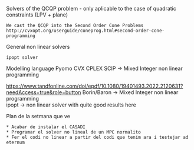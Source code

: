 Solvers of the QCQP problem - only aplicable to the case of quadratic constraints (LPV + plane) 

    We cast the QCQP into the Second Order Cone Problems http://cvxopt.org/userguide/coneprog.html#second-order-cone-programming 

General non linear solvers 

    ipopt solver 

Modelling language 
    Pyomo 
    CVX
    CPLEX
    SCIP -> Mixed Integer non linear programming  

https://www.tandfonline.com/doi/epdf/10.1080/19401493.2022.2120631?needAccess=true&role=button
    Borin/Baron -> Mixed Integer non linear programming  
    ipopt -> non linear solver with quite good results here 

Plan de la setmana que ve 

    * Acabar de instalar el CASADI 
    * Programar el solver no lineal de un MPC normalito
    * Fer el codi no linear a partir del codi que tenim ara i testejar ad eternum 